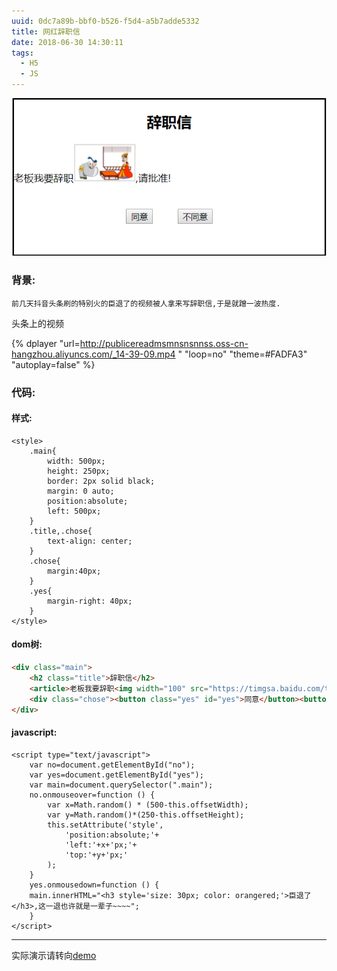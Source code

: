 ```yaml
---
uuid: 0dc7a89b-bbf0-b526-f5d4-a5b7adde5332
title: 网红辞职信
date: 2018-06-30 14:30:11
tags:
  - H5
  - JS
---
```

![banner](/assets/blogimg/p15-1.png)
<!--more-->
### 背景:
	前几天抖音头条刷的特别火的臣退了的视频被人拿来写辞职信,于是就蹭一波热度.

头条上的视频

{% dplayer "url=http://publicereadmsmnsnsnnss.oss-cn-hangzhou.aliyuncs.com/_14-39-09.mp4 " "loop=no" "theme=#FADFA3" "autoplay=false" %}

### 代码:

#### 样式:

```
<style>
    .main{
        width: 500px;
        height: 250px;
        border: 2px solid black;
        margin: 0 auto;
        position:absolute;
        left: 500px;
    }
    .title,.chose{
        text-align: center;
    }
    .chose{
        margin:40px;
    }
    .yes{
        margin-right: 40px;
    }
</style>
```

#### dom树:
```html
<div class="main">
    <h2 class="title">辞职信</h2>
    <article>老板我要辞职<img width="100" src="https://timgsa.baidu.com/timg?image&quality=80&size=b9999_10000&sec=1530346447488&di=cdd760f50b3188a667921dc3de943d38&imgtype=0&src=http%3A%2F%2F1873.img.pp.sohu.com.cn%2Fimages%2Fblog%2F2011%2F5%2F3%2F13%2F13%2Fu115243949_1306e5597e5g214.gif">,请批准!</article>
    <div class="chose"><button class="yes" id="yes">同意</button><button class="no" id="no">不同意</button></div>
</div>
```

#### javascript:

``` script
<script type="text/javascript">
    var no=document.getElementById("no");
    var yes=document.getElementById("yes");
    var main=document.querySelector(".main");
    no.onmouseover=function () {
        var x=Math.random() * (500-this.offsetWidth);
        var y=Math.random()*(250-this.offsetHeight);
        this.setAttribute('style',
            'position:absolute;'+
            'left:'+x+'px;'+
            'top:'+y+'px;'
        );
    }
    yes.onmousedown=function () {
    main.innerHTML="<h3 style='size: 30px; color: orangered;'>臣退了</h3>,这一退也许就是一辈子~~~~";
    }
</script>
```
---
实际演示请转向[demo](http://blog.madeai.cn/item/example/resign.html)